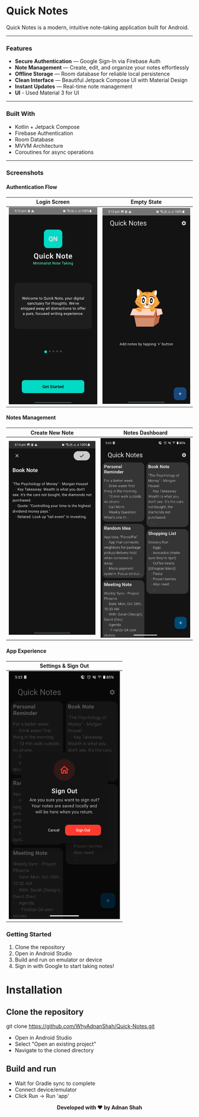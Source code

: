 # Quick Notes

Quick Notes is a modern, intuitive note-taking application built for Android.

---

### Features

-  **Secure Authentication** — Google Sign-In via Firebase Auth
-  **Note Management** — Create, edit, and organize your notes effortlessly
-  **Offline Storage** — Room database for reliable local persistence
-  **Clean Interface** — Beautiful Jetpack Compose UI with Material Design
-  **Instant Updates** — Real-time note management
-  **UI** - Used Material 3 for UI

---

### Built With

- Kotlin + Jetpack Compose
- Firebase Authentication
- Room Database
- MVVM Architecture
- Coroutines for async operations

---
### Screenshots

#### Authentication Flow
| Login Screen                                         | Empty State |
|------------------------------------------------------|-------------|
| <img src="ScreenShots/Login_screen.jpg" width="300"> | <img src="ScreenShots/Empty_list.jpg" width="300"> |

#### Notes Management
| Create New Note | Notes Dashboard |
|-----------------|-----------------|
| <img src="ScreenShots/new_note.jpg" width="300"> | <img src="ScreenShots/Notes_Screen.png" width="300"> |

#### App Experience
| Settings & Sign Out |
|---------------------|
| <img src="ScreenShots/sign_out.png" width="300"> |

### Getting Started

1. Clone the repository
2. Open in Android Studio
3. Build and run on emulator or device
4. Sign in with Google to start taking notes!

#  Installation

## Clone the repository
git clone https://github.com/WhyAdnanShah/Quick-Notes.git

 - Open in Android Studio
 - Select "Open an existing project"
 - Navigate to the cloned directory

## Build and run
 - Wait for Gradle sync to complete
 - Connect device/emulator
 - Click Run → Run 'app'

<div align="center">

**Developed with ❤️ by Adnan Shah**

</div>